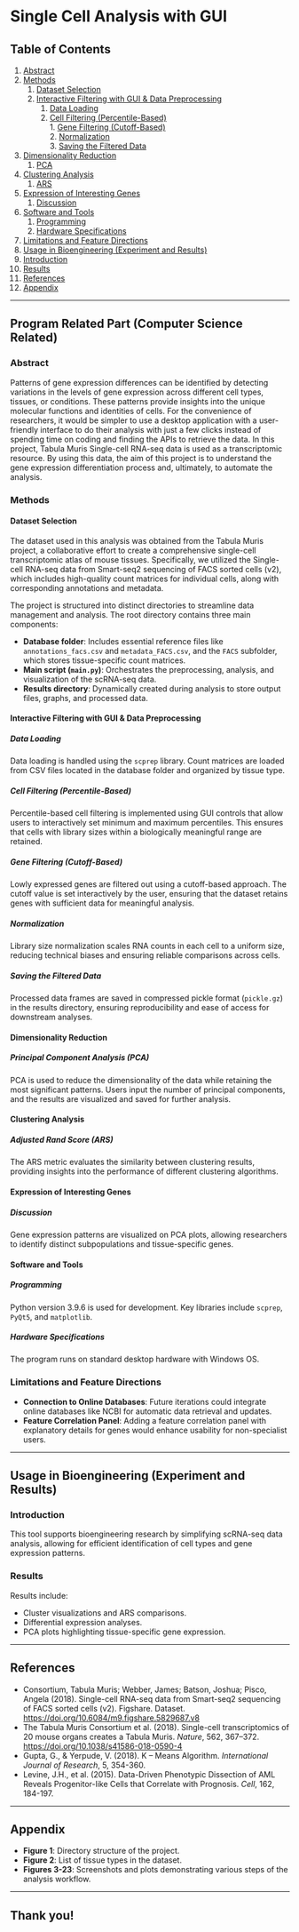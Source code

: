 # Single Cell Analysis with GUI

## Table of Contents

1. [Abstract](#abstract) 
2. [Methods](#methods) <br> 
   1. [Dataset Selection](#dataset-selection) <br>
   2. [Interactive Filtering with GUI & Data Preprocessing](#interactive-filtering-and-preprocessing) <br>
        1. [Data Loading](#data-loading) <br>
        2. [Cell Filtering (Percentile-Based)](#cell-filtering) <br>
               1. [Gene Filtering (Cutoff-Based)](#gene-filtering) <br>
               2. [Normalization](#normalization) <br>
               3. [Saving the Filtered Data](#saving-filtered-data) <br>
  3. [Dimensionality Reduction](#dimensionality-reduction) <br>
      1. [PCA](#pca) <br>
  4. [Clustering Analysis](#clustering-analysis) <br>
      1. [ARS](#ars) <br>
  5. [Expression of Interesting Genes](#expression-of-genes) <br>
      1. [Discussion](#discussion) <br>
  6. [Software and Tools](#software-and-tools) <br>
      1.  [Programming](#programming) <br>
      2.  [Hardware Specifications](#hardware-specifications) <br>
  7. [Limitations and Feature Directions](#limitations) <br>
3. [Usage in Bioengineering (Experiment and Results)](#usage-in-bioengineering) <br>
  1. [Introduction](#introduction) <br>
  2. [Results](#results) <br>
4. [References](#references) <br>
5. [Appendix](#appendix) <br>


---

## <a name="program-related-part"></a>Program Related Part (Computer Science Related)

### <a name="abstract"></a>Abstract

Patterns of gene expression differences can be identified by detecting variations in the levels of gene expression across different cell types, tissues, or conditions. These patterns provide insights into the unique molecular functions and identities of cells. For the convenience of researchers, it would be simpler to use a desktop application with a user-friendly interface to do their analysis with just a few clicks instead of spending time on coding and finding the APIs to retrieve the data. In this project, Tabula Muris Single-cell RNA-seq data is used as a transcriptomic resource. By using this data, the aim of this project is to understand the gene expression differentiation process and, ultimately, to automate the analysis.

### <a name="methods"></a>Methods

#### <a name="dataset-selection"></a>Dataset Selection

The dataset used in this analysis was obtained from the Tabula Muris project, a collaborative effort to create a comprehensive single-cell transcriptomic atlas of mouse tissues. Specifically, we utilized the Single-cell RNA-seq data from Smart-seq2 sequencing of FACS sorted cells (v2), which includes high-quality count matrices for individual cells, along with corresponding annotations and metadata.

The project is structured into distinct directories to streamline data management and analysis. The root directory contains three main components:
- **Database folder**: Includes essential reference files like `annotations_facs.csv` and `metadata_FACS.csv`, and the `FACS` subfolder, which stores tissue-specific count matrices.
- **Main script (`main.py`)**: Orchestrates the preprocessing, analysis, and visualization of the scRNA-seq data.
- **Results directory**: Dynamically created during analysis to store output files, graphs, and processed data.

#### <a name="interactive-filtering-and-preprocessing"></a>Interactive Filtering with GUI & Data Preprocessing

##### <a name="data-loading"></a>Data Loading

Data loading is handled using the `scprep` library. Count matrices are loaded from CSV files located in the database folder and organized by tissue type.

##### <a name="cell-filtering"></a>Cell Filtering (Percentile-Based)

Percentile-based cell filtering is implemented using GUI controls that allow users to interactively set minimum and maximum percentiles. This ensures that cells with library sizes within a biologically meaningful range are retained.

##### <a name="gene-filtering"></a>Gene Filtering (Cutoff-Based)

Lowly expressed genes are filtered out using a cutoff-based approach. The cutoff value is set interactively by the user, ensuring that the dataset retains genes with sufficient data for meaningful analysis.

##### <a name="normalization"></a>Normalization

Library size normalization scales RNA counts in each cell to a uniform size, reducing technical biases and ensuring reliable comparisons across cells.

##### <a name="saving-filtered-data"></a>Saving the Filtered Data

Processed data frames are saved in compressed pickle format (`pickle.gz`) in the results directory, ensuring reproducibility and ease of access for downstream analyses.

#### <a name="dimensionality-reduction"></a>Dimensionality Reduction

##### <a name="pca"></a>Principal Component Analysis (PCA)

PCA is used to reduce the dimensionality of the data while retaining the most significant patterns. Users input the number of principal components, and the results are visualized and saved for further analysis.

#### <a name="clustering-analysis"></a>Clustering Analysis

##### <a name="ars"></a>Adjusted Rand Score (ARS)

The ARS metric evaluates the similarity between clustering results, providing insights into the performance of different clustering algorithms.

#### <a name="expression-of-genes"></a>Expression of Interesting Genes

##### <a name="discussion"></a>Discussion

Gene expression patterns are visualized on PCA plots, allowing researchers to identify distinct subpopulations and tissue-specific genes.

#### <a name="software-and-tools"></a>Software and Tools

##### <a name="programming"></a>Programming

Python version 3.9.6 is used for development. Key libraries include `scprep`, `PyQt5`, and `matplotlib`.

##### <a name="hardware-specifications"></a>Hardware Specifications

The program runs on standard desktop hardware with Windows OS.

### <a name="limitations"></a>Limitations and Feature Directions

- **Connection to Online Databases**: Future iterations could integrate online databases like NCBI for automatic data retrieval and updates.
- **Feature Correlation Panel**: Adding a feature correlation panel with explanatory details for genes would enhance usability for non-specialist users.

---

## <a name="usage-in-bioengineering"></a>Usage in Bioengineering (Experiment and Results)

### <a name="introduction"></a>Introduction

This tool supports bioengineering research by simplifying scRNA-seq data analysis, allowing for efficient identification of cell types and gene expression patterns.

### <a name="results"></a>Results

Results include:
- Cluster visualizations and ARS comparisons.
- Differential expression analyses.
- PCA plots highlighting tissue-specific gene expression.

---

## <a name="references"></a>References

- Consortium, Tabula Muris; Webber, James; Batson, Joshua; Pisco, Angela (2018). Single-cell RNA-seq data from Smart-seq2 sequencing of FACS sorted cells (v2). Figshare. Dataset. https://doi.org/10.6084/m9.figshare.5829687.v8
- The Tabula Muris Consortium et al. (2018). Single-cell transcriptomics of 20 mouse organs creates a Tabula Muris. *Nature*, 562, 367–372. https://doi.org/10.1038/s41586-018-0590-4
- Gupta, G., & Yerpude, V. (2018). K – Means Algorithm. *International Journal of Research*, 5, 354-360.
- Levine, J.H., et al. (2015). Data-Driven Phenotypic Dissection of AML Reveals Progenitor-like Cells that Correlate with Prognosis. *Cell*, 162, 184-197.

---

## <a name="appendix"></a>Appendix

- **Figure 1**: Directory structure of the project.
- **Figure 2**: List of tissue types in the dataset.
- **Figures 3-23**: Screenshots and plots demonstrating various steps of the analysis workflow.


---

## Thank you!
